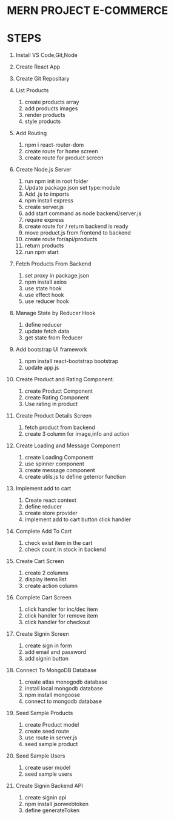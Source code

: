 # MERN PROJECT E-COMMERCE

# STEPS

1. Install VS Code,Git,Node
2. Create React App
3. Create Git Repositary
4. List Products
   1. create products array
   2. add products images
   3. render products
   4. style products
5. Add Routing
   1. npm i react-router-dom
   2. create route for home screen
   3. create route for product screen
6. Create Node.js Server
   1. run npm init in root folder
   2. Update package.json set type:module
   3. Add .js to imports
   4. npm install express
   5. create server.js
   6. add start command as node backend/server.js
   7. require express
   8. create route for / return backend is ready
   9. move product.js from frontend to backend
   10. create route for/api/products
   11. return products
   12. run npm start
7. Fetch Products From Backend
   1. set proxy in package.json
   2. npm install axios
   3. use state hook
   4. use effect hook
   5. use reducer hook
8. Manage State by Reducer Hook
   1. define reducer
   2. update fetch data
   3. get state from Reducer
9. Add bootstrap UI framework
   1. npm install react-bootstrap bootstrap
   2. update app.js
10. Create Product and Rating Component.

    1. create Product Component
    2. create Rating Component
    3. Use rating in product

11. Create Product Details Screen

    1. fetch product from backend
    2. create 3 column for image,info and action

12. Create Loading and Message Component

    1. create Loading Component
    2. use spinner component
    3. create message component
    4. create utils.js to define geterror function

13. Implement add to cart

    1. Create react context
    2. define reducer
    3. create store provider
    4. implement add to cart button click handler

14. Complete Add To Cart

    1. check exist item in the cart
    2. check count in stock in backend

15. Create Cart Screen
    1. create 2 columns
    2. display items list
    3. create action column
16. Complete Cart Screen
    1. click handler for inc/dec item
    2. click handler for remove item
    3. click handler for checkout
17. Create Signin Screen
    1. create sign in form
    2. add email and password
    3. add signin button
18. Connect To MongoDB Database
    1. create atlas monogodb database
    2. install local mongodb database
    3. npm install mongoose
    4. connect to mongodb database
19. Seed Sample Products
    1. create Product model
    2. create seed route
    3. use route in server.js
    4. seed sample product
20. Seed Sample Users
    1. create user model
    2. seed sample users
21. Create Signin Backend API
    1. create signin api
    2. npm install jsonwebtoken
    3. define generateToken
